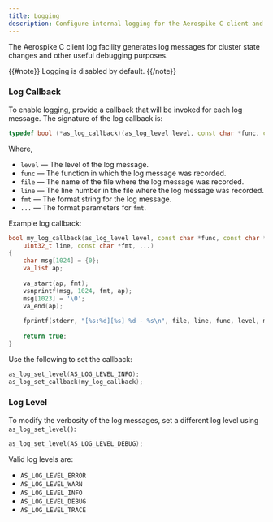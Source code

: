 ```yaml
---
title: Logging
description: Configure internal logging for the Aerospike C client and Aerospike database.
---
```


The Aerospike C client log facility generates log messages for cluster state changes and other useful debugging purposes.

{{#note}}
Logging is disabled by default. 
{{/note}}

### Log Callback

To enable logging, provide a callback that will be invoked for each log message.  The signature of the log callback is:

```cpp
typedef bool (*as_log_callback)(as_log_level level, const char *func, const char *file, uint32_t line, const char *fmt, ...);
```

Where,

- `level`  &mdash; The level of the log message.
- `func` &mdash; The function in which the log message was recorded.
- `file` &mdash; The name of the file where the log message was recorded.
- `line` &mdash; The line number in the file where the log message was recorded.
- `fmt` &mdash; The format string for the log message.
- `...` &mdash; The format parameters for `fmt`.

Example log callback:

```cpp
bool my_log_callback(as_log_level level, const char *func, const char *file,
    uint32_t line, const char *fmt, ...)
{
    char msg[1024] = {0};
    va_list ap;
  
    va_start(ap, fmt);
    vsnprintf(msg, 1024, fmt, ap);
    msg[1023] = '\0';
    va_end(ap);
 
    fprintf(stderr, "[%s:%d][%s] %d - %s\n", file, line, func, level, msg);
  
    return true;
}
```

Use the following to set the callback:

```cpp
as_log_set_level(AS_LOG_LEVEL_INFO);
as_log_set_callback(my_log_callback);
```

### Log Level

To modify the verbosity of the log messages, set a different log level using `as_log_set_level()`:

```cpp
as_log_set_level(AS_LOG_LEVEL_DEBUG);
```

Valid log levels are:

- `AS_LOG_LEVEL_ERROR`
- `AS_LOG_LEVEL_WARN`
- `AS_LOG_LEVEL_INFO`
- `AS_LOG_LEVEL_DEBUG`
- `AS_LOG_LEVEL_TRACE`
